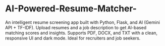 # AI-Powered-Resume-Matcher-
An intelligent resume screening app built with Python, Flask, and AI (Gemini API + TF-IDF). Upload resumes and a job description to get AI-based matching scores and insights. Supports PDF, DOCX, and TXT with a clean, responsive UI and dark mode. Ideal for recruiters and job seekers.
